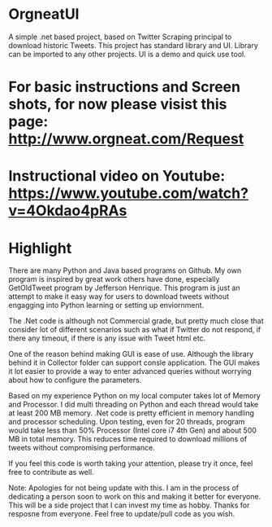 # OrgneatUI
A simple .net based project, based on Twitter Scraping principal to download historic Tweets. This project has standard library and UI. Library can be imported to any other projects. UI is a demo and quick use tool.

# For basic instructions and Screen shots, for now please visist this page: http://www.orgneat.com/Request

# Instructional video on Youtube: https://www.youtube.com/watch?v=4Okdao4pRAs

# Highlight

There are many Python and Java based programs on Github. My own program is inspired by great work others have done, especially GetOldTweet program by Jefferson Henrique. This program is just an attempt to make it easy way for users to download tweets without engagging into Python learning or setting up enviornment.

The .Net code is although not Commercial grade, but pretty much close that consider lot of different scenarios such as what if Twitter do not respond, if there any timeout, if there is any issue with Tweet html etc.

One of the reason behind making GUI is ease of use. Although the library behind it in Collector folder can support consle application. The GUI makes it lot easier to provide a way to enter advanced queries without worrying about how to configure the parameters.

Based on my experience Python on my local computer takes lot of Memory and Processor. I did multi threading on Python and each thread would take at least 200 MB memory. .Net code is pretty efficient in memory handling and processor scheduling. Upon testing, even for 20 threads, program would take less than 50% Processor (Intel core i7 4th Gen) and about 500 MB in total memory. This reduces time required to download millions of tweets without compromising performance.

If you feel this code is worth taking your attention, please try it once, feel free to contribute as well.

Note: Apologies for not being update with this. I am in the process of dedicating a person soon to work on this and making it better for everyone. This will be a side project that I can invest my time as hobby. Thanks for resposne from everyone. Feel free to update/pull code as you wish.


